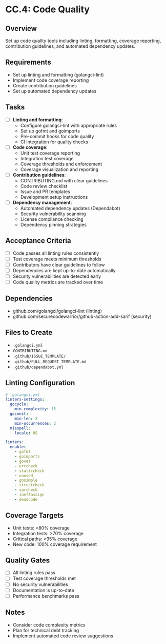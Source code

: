 # CC.4: Code Quality

## Overview
Set up code quality tools including linting, formatting, coverage reporting, contribution guidelines, and automated dependency updates.

## Requirements
- Set up linting and formatting (golangci-lint)
- Implement code coverage reporting
- Create contribution guidelines
- Set up automated dependency updates

## Tasks
- [ ] **Linting and formatting**:
  - Configure golangci-lint with appropriate rules
  - Set up gofmt and goimports
  - Pre-commit hooks for code quality
  - CI integration for quality checks
- [ ] **Code coverage**:
  - Unit test coverage reporting
  - Integration test coverage
  - Coverage thresholds and enforcement
  - Coverage visualization and reporting
- [ ] **Contribution guidelines**:
  - CONTRIBUTING.md with clear guidelines
  - Code review checklist
  - Issue and PR templates
  - Development setup instructions
- [ ] **Dependency management**:
  - Automated dependency updates (Dependabot)
  - Security vulnerability scanning
  - License compliance checking
  - Dependency pinning strategies

## Acceptance Criteria
- [ ] Code passes all linting rules consistently
- [ ] Test coverage meets minimum thresholds
- [ ] Contributors have clear guidelines to follow
- [ ] Dependencies are kept up-to-date automatically
- [ ] Security vulnerabilities are detected early
- [ ] Code quality metrics are tracked over time

## Dependencies
- github.com/golangci/golangci-lint (linting)
- github.com/securecodewarrior/github-action-add-sarif (security)

## Files to Create
- `.golangci.yml`
- `CONTRIBUTING.md`
- `.github/ISSUE_TEMPLATE/`
- `.github/PULL_REQUEST_TEMPLATE.md`
- `.github/dependabot.yml`

## Linting Configuration
```yaml
# .golangci.yml
linters-settings:
  gocyclo:
    min-complexity: 15
  goconst:
    min-len: 2
    min-occurrences: 2
  misspell:
    locale: US

linters:
  enable:
    - gofmt
    - goimports
    - govet
    - errcheck
    - staticcheck
    - unused
    - gosimple
    - structcheck
    - varcheck
    - ineffassign
    - deadcode
```

## Coverage Targets
- Unit tests: >80% coverage
- Integration tests: >70% coverage
- Critical paths: >95% coverage
- New code: 100% coverage requirement

## Quality Gates
- [ ] All linting rules pass
- [ ] Test coverage thresholds met
- [ ] No security vulnerabilities
- [ ] Documentation is up-to-date
- [ ] Performance benchmarks pass

## Notes
- Consider code complexity metrics
- Plan for technical debt tracking
- Implement automated code review suggestions